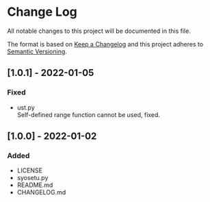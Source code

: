 # Change Log
All notable changes to this project will be documented in this file.

The format is based on [Keep a Changelog](http://keepachangelog.com/)
and this project adheres to [Semantic Versioning](http://semver.org/).

## [1.0.1] - 2022-01-05

### Fixed
- ust.py  
Self-defined range function cannot be used, fixed.

## [1.0.0] - 2022-01-02

### Added
- LICENSE
- syosetu.py
- README.md
- CHANGELOG.md
